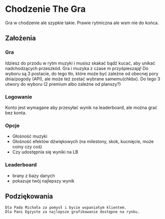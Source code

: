# Chodzenie The Gra
Gra w chodzenie ale szypkie takie. Prawie rytmiczna ale wsm nie do końca.

## Założenia

### Gra
Idziesz do przodu w rytm muzyki i musisz skakać bądź kucać, aby unikać nadchodzących przeszkód. Gra i muzyka z czase m przyśpieszają!
Do wyboru są 3 postacie, do tego tło, które może być zależne od obecnej pory dnia/pogody (API), ale może też zostać wybrane samemu(chkbx). Do tego 3 utwory do wyboru (2 premium albo zależne od planszy?)

### Logowanie
Konto jest wymagane aby przesyłać wynik na leaderboard, ale można grać bez konta.

### Opcje
- Głośność muzyki
- Głośność efektów dźwiękowych (na milestony, skok, kucnięcie, może coiny czy coś)
- Czy udostępnia się wyniki na LB

### Leaderboard
- brany z bazy danych
- pokazuje twój najlepszy wynik


## Podziękowania
    Dla Pada Michała za pomysł i bycie wspaniałym klientem.
    Dla Pani Egzyste za najlepsze grafikowanie dostępne na rynku.